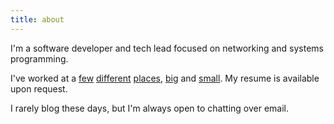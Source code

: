 ```yaml
---
title: about
---
```


I'm a software developer and tech lead focused on networking and systems
programming. 

I've worked at a [few](https://www.netflix.com/)
[different](https://aws.amazon.com) [places](https://ns1.com),
[big](https://www.facebook.com) and [small](https://materialize.com). My resume
is available upon request.

I rarely blog these days, but I'm always open to chatting over email.
